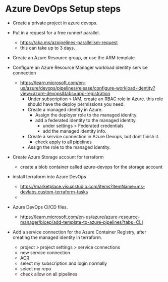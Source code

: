 # Azure DevOps Setup steps
- Create a private project in azure devops.
- Put in a request for a free runner/ parallel.
    - https://aka.ms/azpipelines-parallelism-request
    - this can take up to 3 days.

- Create an Azure Resource group, or use the ARM template
- Configure an Azure Resource Manager workload identity service connection
    - https://learn.microsoft.com/en-us/azure/devops/pipelines/release/configure-workload-identity?view=azure-devops&tabs=app-registration
        - Under subscription > IAM, create an RBAC role in Azure. this role should have the deploy permissions you need.
        - Create a managed identity in Azure.
            - Assign the deployer role to the managed identity.
            - add a federated identity to the managed identity.
                - under settings > Federated credentials
                - add the managed identity info.
        - Create a service connection in Azure Devops, but dont finish it.
            - check apply to all pipelines
        - Assign the role to the managed identity.

- Create Azure Storage account for terraform
    - create a blob container called azure-devops for the storage account 

- install terraform into Azure DevOps
    - https://marketplace.visualstudio.com/items?itemName=ms-devlabs.custom-terraform-tasks
    - 

- Azure DevOps CI/CD files.
    - https://learn.microsoft.com/en-us/azure/azure-resource-manager/bicep/add-template-to-azure-pipelines?tabs=CLI


- Add a service connection for the Azure Container Registry, after creating the managed identity in terraform.
    - project > project settings > service connections
    - new service connection
    - ACR
    - select my subscription and login normally
    - select my repo
    - check allow on all pipelines

